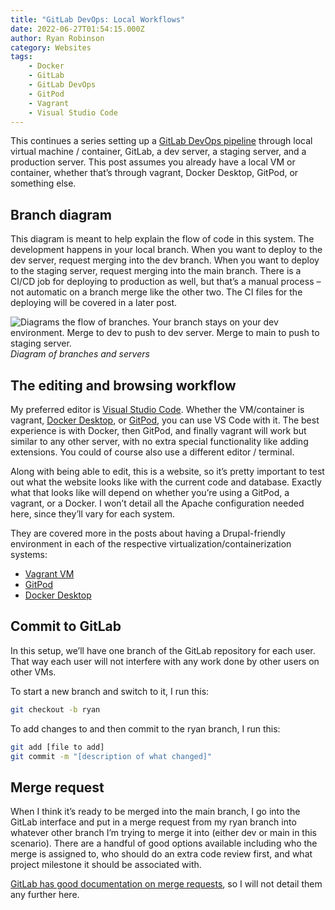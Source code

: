 ```yaml
---
title: "GitLab DevOps: Local Workflows"
date: 2022-06-27T01:54:15.000Z
author: Ryan Robinson
category: Websites
tags:
    - Docker
    - GitLab
    - GitLab DevOps
    - GitPod
    - Vagrant
    - Visual Studio Code
---
```


This continues a series setting up a [GitLab DevOps pipeline](/tags/gitlab-devops/) through local virtual machine / container, GitLab, a dev server, a staging server, and a production server. This post assumes you already have a local VM or container, whether that’s through vagrant, Docker Desktop, GitPod, or something else.

## Branch diagram

This diagram is meant to help explain the flow of code in this system. The development happens in your local branch. When you want to deploy to the dev server, request merging into the dev branch. When you want to deploy to the staging server, request merging into the main branch. There is a CI/CD job for deploying to production as well, but that’s a manual process – not automatic on a branch merge like the other two. The CI files for the deploying will be covered in a later post.

![Diagrams the flow of branches. Your branch stays on your dev environment. Merge to dev to push to dev server. Merge to main to push to staging server.](/assets/img/2022/01/Git-Deployment-Workflow.png)
_Diagram of branches and servers_

## The editing and browsing workflow

My preferred editor is [Visual Studio Code](/tags/visual-studio-code/). Whether the VM/container is vagrant, [Docker Desktop](/tags/docker/), or [GitPod](/tags/gitpod/), you can use VS Code with it. The best experience is with Docker, then GitPod, and finally vagrant will work but similar to any other server, with no extra special functionality like adding extensions. You could of course also use a different editor / terminal.

Along with being able to edit, this is a website, so it’s pretty important to test out what the website looks like with the current code and database. Exactly what that looks like will depend on whether you’re using a GitPod, a vagrant, or a Docker. I won’t detail all the Apache configuration needed here, since they’ll vary for each system.

They are covered more in the posts about having a Drupal-friendly environment in each of the respective virtualization/containerization systems:

- [Vagrant VM](/websites/vagrant-oracle-linux-vm/)
- [GitPod](/tags/gitpod-drupal/)
- [Docker Desktop](/tags/drupal-docker/)

## Commit to GitLab

In this setup, we’ll have one branch of the GitLab repository for each user. That way each user will not interfere with any work done by other users on other VMs.

To start a new branch and switch to it, I run this:

```bash
git checkout -b ryan
```

To add changes to and then commit to the ryan branch, I run this:

```bash
git add [file to add]
git commit -m "[description of what changed]"
```

## Merge request

When I think it’s ready to be merged into the main branch, I go into the GitLab interface and put in a merge request from my ryan branch into whatever other branch I’m trying to merge it into (either dev or main in this scenario). There are a handful of good options available including who the merge is assigned to, who should do an extra code review first, and what project milestone it should be associated with.

[GitLab has good documentation on merge requests](https://docs.gitlab.com/ee/user/project/merge_requests/), so I will not detail them any further here.

